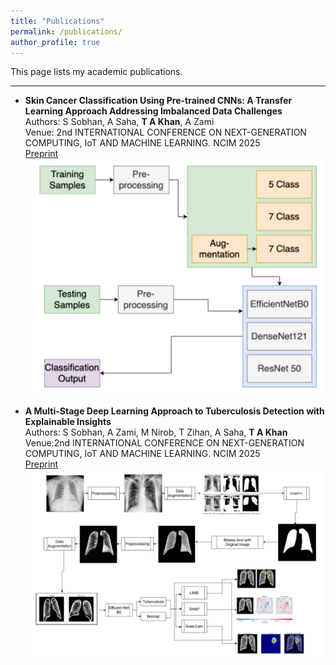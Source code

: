 ```yaml
---
title: "Publications"
permalink: /publications/
author_profile: true
---
```

This page lists my academic publications.

---

-   **Skin Cancer Classification Using Pre-trained CNNs:
A Transfer Learning Approach Addressing
Imbalanced Data Challenges**
    <br>Authors: S Sobhan, A Saha, **T A Khan**, A Zami
    <br>Venue: 2nd INTERNATIONAL CONFERENCE ON NEXT-GENERATION COMPUTING, IoT AND MACHINE LEARNING. NCIM 2025
    <br>[Preprint](https://drive.google.com/file/d/1m6aZfxvJNL0uL0-jPTJpeqXfJOI2DARp/view?usp=drive_link)
    ![Methodlogy figure](/../assets/images/ham_paper.png)
    

-   **A Multi-Stage Deep Learning Approach to
Tuberculosis Detection with Explainable Insights**
    <br>Authors: S Sobhan, A Zami, M Nirob, T Zihan, A Saha, **T A Khan**
    <br>Venue:2nd INTERNATIONAL CONFERENCE ON NEXT-GENERATION COMPUTING, IoT AND MACHINE LEARNING. NCIM 2025
    <br>[Preprint](https://drive.google.com/file/d/1YE2FVmikAM_qgXqbg3t1eK6s6yO8h73d/view?usp=drive_link)
    ![Methodlogy figure](/../assets/images/cxr_paper.png)

<!-- Add more publications below following the same format 

-   **[Yet Another Publication Title]**
    <br>Authors: Your Name
    <br>Venue, Year
    <br>[Link to Paper](https://example.com/link-to-another-paper) -->
